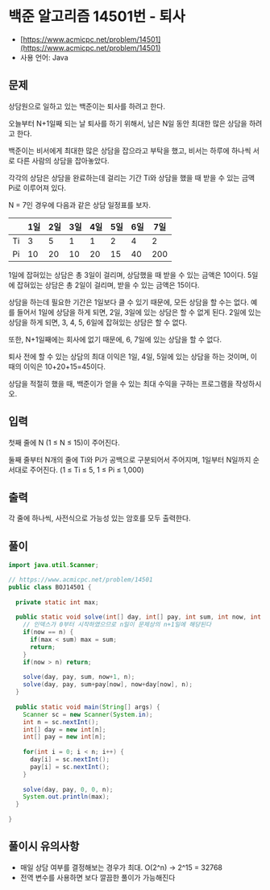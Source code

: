 # 백준 알고리즘 14501번 - 퇴사

- [https://www.acmicpc.net/problem/14501](https://www.acmicpc.net/problem/14501)
-   사용 언어: Java

## 문제

상담원으로 일하고 있는 백준이는 퇴사를 하려고 한다.

오늘부터 N+1일째 되는 날 퇴사를 하기 위해서, 남은 N일 동안 최대한 많은 상담을 하려고 한다.

백준이는 비서에게 최대한 많은 상담을 잡으라고 부탁을 했고, 비서는 하루에 하나씩 서로 다른 사람의 상담을 잡아놓았다.

각각의 상담은 상담을 완료하는데 걸리는 기간 Ti와 상담을 했을 때 받을 수 있는 금액 Pi로 이루어져 있다.

N = 7인 경우에 다음과 같은 상담 일정표를 보자.

| |1일|2일|3일|4일|5일|6일|7일|
|-|-|-|-|-|-|-|-|
|Ti|3|5|1|1|2|4|2|
|Pi|10|20|10|20|15|40|200|

1일에 잡혀있는 상담은 총 3일이 걸리며, 상담했을 때 받을 수 있는 금액은 10이다. 5일에 잡혀있는 상담은 총 2일이 걸리며, 받을 수 있는 금액은 15이다.

상담을 하는데 필요한 기간은 1일보다 클 수 있기 때문에, 모든 상담을 할 수는 없다. 예를 들어서 1일에 상담을 하게 되면, 2일, 3일에 있는 상담은 할 수 없게 된다. 2일에 있는 상담을 하게 되면, 3, 4, 5, 6일에 잡혀있는 상담은 할 수 없다.

또한, N+1일째에는 회사에 없기 때문에, 6, 7일에 있는 상담을 할 수 없다.

퇴사 전에 할 수 있는 상담의 최대 이익은 1일, 4일, 5일에 있는 상담을 하는 것이며, 이때의 이익은 10+20+15=45이다.

상담을 적절히 했을 때, 백준이가 얻을 수 있는 최대 수익을 구하는 프로그램을 작성하시오.

## 입력

첫째 줄에 N (1 ≤ N ≤ 15)이 주어진다.

둘째 줄부터 N개의 줄에 Ti와 Pi가 공백으로 구분되어서 주어지며, 1일부터 N일까지 순서대로 주어진다. (1 ≤ Ti ≤ 5, 1 ≤ Pi ≤ 1,000) 

## 출력
 
각 줄에 하나씩, 사전식으로 가능성 있는 암호를 모두 출력한다.

## 풀이 

```java
import java.util.Scanner;

// https://www.acmicpc.net/problem/14501
public class BOJ14501 {
  
  private static int max;
  
  public static void solve(int[] day, int[] pay, int sum, int now, int n) {
    // 인덱스가 0부터 시작하였으므로 n일이 문제상의 n+1일에 해당된다
    if(now == n) {
      if(max < sum) max = sum;
      return;
    }
    if(now > n) return;
    
    solve(day, pay, sum, now+1, n);
    solve(day, pay, sum+pay[now], now+day[now], n);
  }
  
  public static void main(String[] args) {
    Scanner sc = new Scanner(System.in);
    int n = sc.nextInt();
    int[] day = new int[n];
    int[] pay = new int[n];
    
    for(int i = 0; i < n; i++) {
      day[i] = sc.nextInt();
      pay[i] = sc.nextInt();
    }
    
    solve(day, pay, 0, 0, n);
    System.out.println(max);
  }
  
}
```

## 풀이시 유의사항

- 매일 상담 여부를 결정해보는 경우가 최대. O(2^n) -> 2^15 = 32768
- 전역 변수를 사용하면 보다 깔끔한 풀이가 가능해진다
